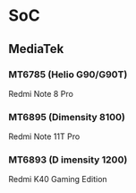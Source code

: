 # SoC
## MediaTek
### MT6785 (Helio G90/G90T) <Badge type="tip" text="Release" />
Redmi Note 8 Pro <Badge type="info" text="AOSP Android T" />
### MT6895 (Dimensity 8100) <Badge type="danger" text="In Progress" />
Redmi Note 11T Pro <Badge type="info" text="MIUI Android S & T" />
### MT6893 (D imensity 1200) <Badge type="danger" text="In Progress" />
Redmi K40 Gaming Edition <Badge type="info" text="MIUI Android T" />
 
